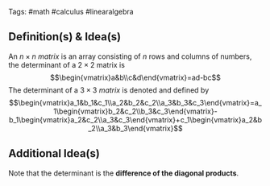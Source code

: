 Tags: #math #calculus #linearalgebra 
## Definition(s) & Idea(s)
An $n\times n$ *matrix* is an array consisting of $n$ rows and columns of numbers, the determinant of a $2\times 2$ matrix is $$\begin{vmatrix}a&b\\c&d\end{vmatrix}=ad-bc$$
The determinant of a $3\times 3$ *matrix* is denoted and defined by$$\begin{vmatrix}a_1&b_1&c_1\\a_2&b_2&c_2\\a_3&b_3&c_3\end{vmatrix}=a_1\begin{vmatrix}b_2&c_2\\b_3&c_3\end{vmatrix}-b_1\begin{vmatrix}a_2&c_2\\a_3&c_3\end{vmatrix}+c_1\begin{vmatrix}a_2&b_2\\a_3&b_3\end{vmatrix}$$
## Additional Idea(s)
Note that the determinant is the **difference of the diagonal products**.


